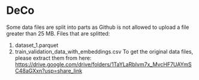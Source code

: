 # DeCo


Some data files are split into parts as Github is not allowed to upload a file greater than 25 MB.
Files that are splitted:
1. dataset_1.parquet
2. train_validation_data_with_embeddings.csv
To get the original data files, please extract them from here: https://drive.google.com/drive/folders/1TaYLaRbIvm7x_MvcHF7UAYmSC48aGXxn?usp=share_link
